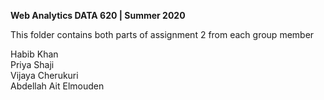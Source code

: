 <b> Web Analytics DATA 620 | Summer 2020 </b>

This folder contains both parts of assignment 2 from each group member

Habib Khan <br>
Priya Shaji <br>
Vijaya Cherukuri <br>
Abdellah Ait Elmouden
